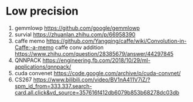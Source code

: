 # Low precision  

1. gemmlowp https://github.com/google/gemmlowp
2. survial https://zhuanlan.zhihu.com/p/66958390
3. caffe memo https://github.com/Yangqing/caffe/wiki/Convolution-in-Caffe:-a-memo
caffe conv addition https://www.zhihu.com/question/28385679/answer/44297845
4. QNNPACK https://engineering.fb.com/2018/10/29/ml-applications/qnnpack/
5. cuda convenet https://code.google.com/archive/p/cuda-convnet/
6. CS267 https://www.bilibili.com/video/BV1nA411V7iZ/?spm_id_from=333.337.search-card.all.click&vd_source=357616f412db6079b853b68278dc03db
